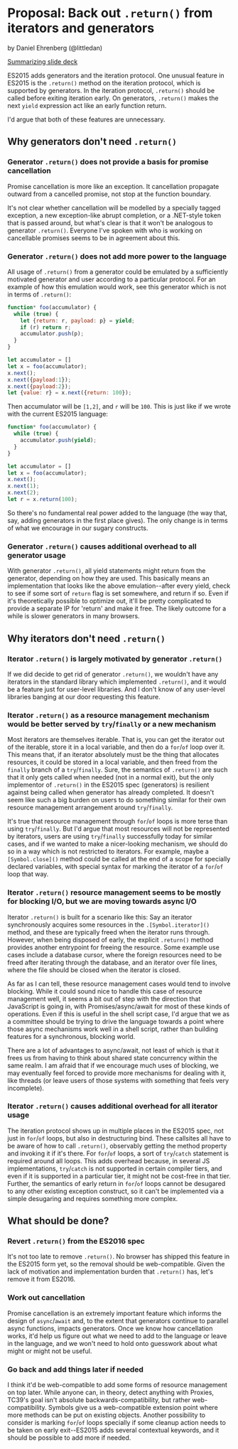 # Proposal: Back out `.return()` from iterators and generators

by Daniel Ehrenberg (@littledan)

[Summarizing slide deck](https://docs.google.com/presentation/d/13KkqTTz9s2ZZWIF57PWsoQELiYa3Zf150cC9VhqAW60/edit)

ES2015 adds generators and the iteration protocol. One unusual feature in
ES2015 is the `.return()` method on the iteration protocol, which is supported
by generators. In the iteration protocol, `.return()` should be called before exiting
iteration early. On generators, `.return()` makes the next `yield` expression
act like an early function return.

I'd argue that both of these features are unnecessary.

## Why generators don't need `.return()`

### Generator `.return()` does not provide a basis for promise cancellation

Promise cancellation is more like an exception. It cancellation propagate outward from a cancelled promise, not stop at the function boundary.

It's not clear whether cancellation will be modelled by a specially tagged exception, a new exception-like abrupt completion, or a .NET-style token that is passed around, but what's clear is that it won't be analogous to generator `.return()`. Everyone I've spoken with who is working on cancellable promises seems to be in agreement about this.

### Generator `.return()` does not add more power to the language

All usage of `.return()` from a generator could be emulated by a sufficiently motivated generator and user according to a particular protocol. For an example of how this emulation would work, see this generator which is not in terms of `.return()`:

```js
function* foo(accumulator) {
  while (true) {
    let {return: r, payload: p} = yield;
    if (r) return r;
    accumulator.push(p);
  }
}

let accumulator = []
let x = foo(accumulator);
x.next();
x.next({payload:1});
x.next({payload:2});
let {value: r} = x.next({return: 100});
```

Then accumulator will be `[1,2]`, and `r` will be `100`. This is just like
if we wrote with the current ES2015 language:

```js
function* foo(accumulator) {
  while (true) {
    accumulator.push(yield);
  }
}

let accumulator = []
let x = foo(accumulator);
x.next();
x.next(1);
x.next(2);
let r = x.return(100);
```

So there's no fundamental real power added to the language (the way
that, say, adding generators in the first place gives). The only
change is in terms of what we encourage in our sugary constructs.

### Generator `.return()` causes additional overhead to all generator usage

With generator `.return()`, all yield statements might return from the generator, depending on how they are used. This basically means an implementation that looks like the above emulation--after every yield, check to see if some sort of `return` flag is set somewhere, and return if so. Even if it's theoretically possible to optimize out, it'll be pretty complicated to provide a separate IP for 'return' and make it free. The likely outcome for a while is slower generators in many browsers.

## Why iterators don't need `.return()`

### Iterator `.return()` is largely motivated by generator `.return()`

If we did decide to get rid of generator `.return()`, we wouldn't have any iterators in the standard library which implemented `.return()`, and it would be a feature just for user-level libraries. And I don't know of any user-level libraries banging at our door requesting this feature.

### Iterator `.return()` as a resource management mechanism would be better served by `try`/`finally` or a new mechanism

Most iterators are themselves iterable. That is, you can get the iterator out of the iterable, store it in a local variable, and then do a `for`/`of` loop over it. This means that, if an iterator absolutely must be the thing that allocates resources, it could be stored in a local variable, and then freed from the `finally` branch of a `try`/`finally`. Sure, the semantics of `.return()` are such that it only gets called when needed (not in a normal exit), but the only implementor of `.return()` in the ES2015 spec (generators) is resilient against being called when generator has already completed. It doesn't seem like such a big burden on users to do something similar for their own resource management arrangement around `try`/`finally`.

It's true that resource management through `for`/`of` loops is more terse than using `try`/`finally`. But I'd argue that most resources will not be represented by iterators, users are using `try`/`finally` successfully today for similar cases, and if we wanted to make a nicer-looking mechanism, we should do so in a way which is not restricted to iterators. For example, maybe a `[Symbol.close]()` method could be called at the end of a scope for specially declared variables, with special syntax for marking the iterator of a `for`/`of` loop that way.

### Iterator `.return()` resource management seems to be mostly for blocking I/O, but we are moving towards async I/O

Iterator `.return()` is built for a scenario like this: Say an iterator synchronously acquires some resources in the `.[Symbol.iterator]()` method, and these are typically freed when the iterator runs through. However, when being disposed of early, the explicit `.return()` method provides another entrypoint for freeing the resource. Some example use cases include a database cursor, where the foreign resources need to be freed after iterating through the database, and an iterator over file lines, where the file should be closed when the iterator is closed.

As far as I can tell, these resource management cases would tend to involve blocking. While it could sound nice to handle this case of resource management well, it seems a bit out of step with the direction that JavaScript is going in, with Promises/async/await for most of these kinds of operations. Even if this is useful in the shell script case, I'd argue that we as a committee should be trying to drive the language towards a point where those async mechanisms work well in a shell script, rather than building features for a synchronous, blocking world.

There are a lot of advantages to
async/await, not least of which is that it frees us from having to
think about shared state concurrency within the same realm. I am
afraid that if we encourage much uses of blocking, we may eventually
feel forced to provide more mechanisms for dealing with it, like
threads (or leave users of those systems with something that feels
very incomplete).

### Iterator `.return()` causes additional overhead for all iterator usage

The iteration protocol shows up in multiple places in the ES2015 spec, not just in `for`/`of` loops, but also in destructuring bind. These callsites all have to be aware of how to call `.return()`, observably getting the method property and invoking it if it's there. For `for`/`of` loops, a sort of `try`/`catch` statement is required around all loops. This adds overhead because, in several JS implementations, `try`/`catch` is not supported in certain compiler tiers, and even if it is supported in a particular tier, it might not be cost-free in that tier. Further, the semantics of early return in `for`/`of` loops cannot be desugared to any other existing exception construct, so it can't be implemented via a simple desugaring and requires something more complex.

## What should be done?

### Revert `.return()` from the ES2016 spec

It's not too late to remove `.return()`. No browser has shipped this feature in the ES2015 form yet, so the removal should be web-compatible. Given the lack of motivation and implementation burden that `.return()` has, let's remove it from ES2016.

### Work out cancellation

Promise cancellation is an extremely important feature which informs the design of `async`/`await` and, to the extent that generators continue to parallel async functions, impacts generators. Once we know how cancellation works, it'd help us figure out what we need to add to the language or leave in the language, and we won't need to hold onto guesswork about what might or might not be useful.

### Go back and add things later if needed

I think it'd be web-compatible to add some forms of resource management on top later. While anyone can, in theory, detect anything with Proxies, TC39's goal isn't absolute backwards-compatibility, but rather web-compatibility. Symbols give us a web-compatible extension point where more methods can be put on existing objects. Another possibility to consider is marking `for`/`of` loops specially if some cleanup action needs to be taken on early exit--ES2015 adds several contextual keywords, and it should be possible to add more if needed.
